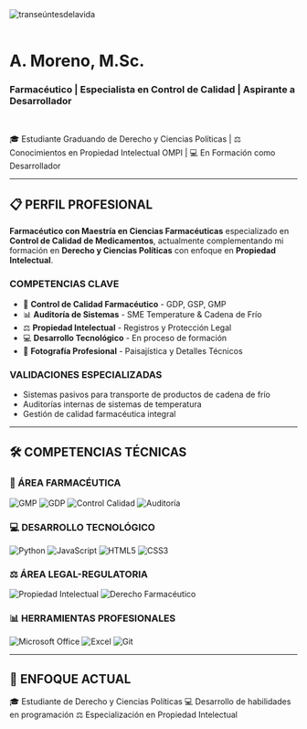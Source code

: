 <!-- Banner Interactivo transeúntes de la vida -->
<div align="left">
  <img src="https://readme-typing-svg.herokuapp.com?font=Book+Antigua&size=30&duration=4000&pause=1000&color=000080&width=500&lines=%23transe%C3%BAntes+de+la+vida+" alt="transeúntesdelavida" />
</div>

<br>

<div align="left">
  
  # A. Moreno, M.Sc.
  ### **Farmacéutico | Especialista en Control de Calidad | Aspirante a Desarrollador**
  
</div>

<br>

<div align="left">
  
  🎓 Estudiante Graduando de Derecho y Ciencias Políticas | ⚖️ Conocimientos en Propiedad Intelectual OMPI | 💻 En Formación como Desarrollador
  
</div>

---

## 📋 **PERFIL PROFESIONAL**

**Farmacéutico con Maestría en Ciencias Farmacéuticas** especializado en **Control de Calidad de Medicamentos**, actualmente complementando mi formación en **Derecho y Ciencias Políticas** con enfoque en **Propiedad Intelectual**.

### **COMPETENCIAS CLAVE**
- 🔬 **Control de Calidad Farmacéutico** - GDP, GSP, GMP
- 📊 **Auditoría de Sistemas** - SME Temperature & Cadena de Frío
- ⚖️ **Propiedad Intelectual** - Registros y Protección Legal
- 💻 **Desarrollo Tecnológico** - En proceso de formación
- 📸 **Fotografía Profesional** - Paisajística y Detalles Técnicos

### **VALIDACIONES ESPECIALIZADAS**
- Sistemas pasivos para transporte de productos de cadena de frío
- Auditorías internas de sistemas de temperatura
- Gestión de calidad farmacéutica integral

---


## 🛠 **COMPETENCIAS TÉCNICAS**

### **💊 ÁREA FARMACÉUTICA**

![GMP](https://img.shields.io/badge/🔬-GMP%20(Buenas%20Prácticas%20Manufactura)-009688?style=for-the-badge&logo=healthicons%3Apharmacy)
![GDP](https://img.shields.io/badge/📦-GDP%20(Distribución)-4CAF50?style=for-the-badge)
![Control Calidad](https://img.shields.io/badge/✅-Control%20de%20Calidad-FF9800?style=for-the-badge)
![Auditoría](https://img.shields.io/badge/📋-Auditoría%20Interna-9C27B0?style=for-the-badge)

### **💻 DESARROLLO TECNOLÓGICO**

![Python](https://img.shields.io/badge/🐍-Python-3776AB?style=for-the-badge&logo=python&logoColor=white)
![JavaScript](https://img.shields.io/badge/🟨-JavaScript-F7DF1E?style=for-the-badge&logo=javascript&logoColor=black)
![HTML5](https://img.shields.io/badge/🌐-HTML5-E34F26?style=for-the-badge&logo=html5&logoColor=white)
![CSS3](https://img.shields.io/badge/🎨-CSS3-1572B6?style=for-the-badge&logo=css3&logoColor=white)

### **⚖️ ÁREA LEGAL-REGULATORIA**

![Propiedad Intelectual](https://img.shields.io/badge/⚖️-Propiedad%20Intelectual%20(OMPI)-2196F3?style=for-the-badge&logo=balance-scale)
![Derecho Farmacéutico](https://img.shields.io/badge/💊-Derecho%20Regulatorio-3F51B5?style=for-the-badge)

### **📊 HERRAMIENTAS PROFESIONALES**

![Microsoft Office](https://img.shields.io/badge/💼-Microsoft%20Office-D83B01?style=for-the-badge&logo=microsoft-office)
![Excel](https://img.shields.io/badge/📊-Excel-217346?style=for-the-badge&logo=microsoftexcel)
![Git](https://img.shields.io/badge/🔧-Git-F05032?style=for-the-badge&logo=git)

---

## 🎯 **ENFOQUE ACTUAL**
🎓 Estudiante de Derecho y Ciencias Políticas
💻 Desarrollo de habilidades en programación
⚖️ Especialización en Propiedad Intelectual
